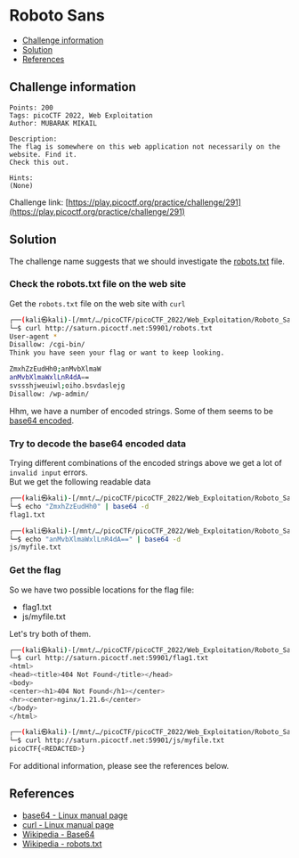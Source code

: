 # Roboto Sans

- [Challenge information](#challenge-information)
- [Solution](#solution)
- [References](#references)

## Challenge information
```
Points: 200
Tags: picoCTF 2022, Web Exploitation
Author: MUBARAK MIKAIL

Description:
The flag is somewhere on this web application not necessarily on the website. Find it.
Check this out.

Hints:
(None)
```
Challenge link: [https://play.picoctf.org/practice/challenge/291](https://play.picoctf.org/practice/challenge/291)

## Solution

The challenge name suggests that we should investigate the [robots.txt](https://en.wikipedia.org/wiki/Robots.txt) file.

### Check the robots.txt file on the web site

Get the `robots.txt` file on the web site with `curl`
```bash
┌──(kali㉿kali)-[/mnt/…/picoCTF/picoCTF_2022/Web_Exploitation/Roboto_Sans]
└─$ curl http://saturn.picoctf.net:59901/robots.txt                                                
User-agent *
Disallow: /cgi-bin/
Think you have seen your flag or want to keep looking.

ZmxhZzEudHh0;anMvbXlmaW
anMvbXlmaWxlLnR4dA==
svssshjweuiwl;oiho.bsvdaslejg
Disallow: /wp-admin/     
```
Hhm, we have a number of encoded strings. Some of them seems to be [base64 encoded](https://en.wikipedia.org/wiki/Base64).

### Try to decode the base64 encoded data

Trying different combinations of the encoded strings above we get a lot of `invalid input` errors.  
But we get the following readable data
```bash
┌──(kali㉿kali)-[/mnt/…/picoCTF/picoCTF_2022/Web_Exploitation/Roboto_Sans]
└─$ echo "ZmxhZzEudHh0" | base64 -d 
flag1.txt 

┌──(kali㉿kali)-[/mnt/…/picoCTF/picoCTF_2022/Web_Exploitation/Roboto_Sans]
└─$ echo "anMvbXlmaWxlLnR4dA==" | base64 -d
js/myfile.txt 
```

### Get the flag

So we have two possible locations for the flag file:
 * flag1.txt
 * js/myfile.txt

Let's try both of them.
```bash
┌──(kali㉿kali)-[/mnt/…/picoCTF/picoCTF_2022/Web_Exploitation/Roboto_Sans]
└─$ curl http://saturn.picoctf.net:59901/flag1.txt  
<html>
<head><title>404 Not Found</title></head>
<body>
<center><h1>404 Not Found</h1></center>
<hr><center>nginx/1.21.6</center>
</body>
</html>

┌──(kali㉿kali)-[/mnt/…/picoCTF/picoCTF_2022/Web_Exploitation/Roboto_Sans]
└─$ curl http://saturn.picoctf.net:59901/js/myfile.txt
picoCTF{<REDACTED>}
```

For additional information, please see the references below.

## References

- [base64 - Linux manual page](https://man7.org/linux/man-pages/man1/base64.1.html)
- [curl - Linux manual page](https://man7.org/linux/man-pages/man1/curl.1.html)
- [Wikipedia - Base64](https://en.wikipedia.org/wiki/Base64)
- [Wikipedia - robots.txt](https://en.wikipedia.org/wiki/Robots.txt)
